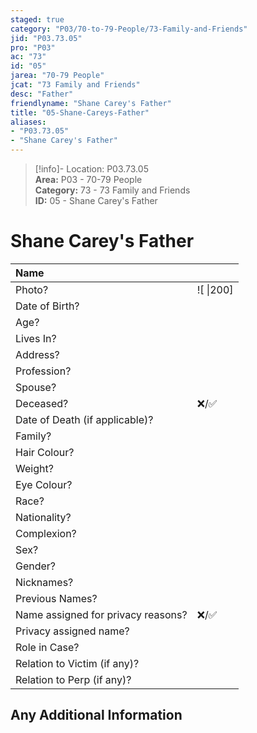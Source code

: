 ```yaml
---  
staged: true  
category: "P03/70-to-79-People/73-Family-and-Friends"  
jid: "P03.73.05"  
pro: "P03"  
ac: "73"  
id: "05"  
jarea: "70-79 People"  
jcat: "73 Family and Friends"  
desc: "Father"  
friendlyname: "Shane Carey's Father"  
title: "05-Shane-Careys-Father"  
aliases:   
- "P03.73.05"  
- "Shane Carey's Father"  
---  
```

>[!info]- Location: P03.73.05  
>**Area:** P03 - 70-79 People  
>**Category:** 73 - 73 Family and Friends  
>**ID:** 05 - Shane Carey's Father  
  
# Shane Carey's Father  
  
| Name                               |            |  
|:---------------------------------- |:---------- |  
| Photo?                             | ![  \|200] |  
| Date of Birth?                     |            |  
| Age?                               |            |  
| Lives In?                          |            |  
| Address?                           |            |  
| Profession?                        |            |  
| Spouse?                            |            |  
| Deceased?                          | ❌/✅      |  
| Date of Death (if applicable)?     |            |  
| Family?                            |            |  
| Hair Colour?                       |            |  
| Weight?                            |            |  
| Eye Colour?                        |            |  
| Race?                              |            |  
| Nationality?                       |            |  
| Complexion?                        |            |  
| Sex?                               |            |  
| Gender?                                   |            |  
| Nicknames?                         |            |  
| Previous Names?                    |            |  
| Name assigned for privacy reasons? | ❌/✅      |  
| Privacy assigned name?             |            |  
| Role in Case?                      |            |  
| Relation to Victim (if any)?       |            |  
| Relation to Perp (if any)?         |            |  
  
## Any Additional Information